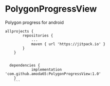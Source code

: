 # PolygonProgressView
Polygon progress for android

```
allprojects {
		repositories {
			...
			maven { url 'https://jitpack.io' }
		}
	}	
```
```
  
  dependencies {
	        implementation 'com.github.amoda65:PolygonProgressView:1.0'
	}
	```
